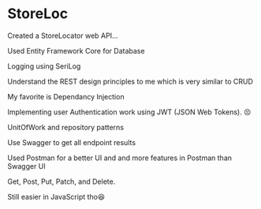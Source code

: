 # StoreLoc
Created a StoreLocator web API... 

Used Entity Framework Core for Database

Logging using SeriLog

Understand the REST design principles to me which is very similar to CRUD 

My favorite is Dependancy Injection

Implementing user Authentication work using JWT (JSON Web Tokens). 😣

UnitOfWork and repository patterns

Use Swagger to get all endpoint results

Used Postman for a better UI and and more features in Postman than Swagger UI

Get, Post, Put, Patch, and Delete.

Still easier in JavaScript tho😆

